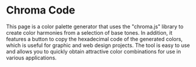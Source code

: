 # Chroma Code

This page is a color palette generator that uses the "chroma.js" library to create color harmonies from a selection of base tones.
In addition, it features a button to copy the hexadecimal code of the generated colors, which is useful for graphic and web design projects. 
The tool is easy to use and allows you to quickly obtain attractive color combinations for use in various applications.